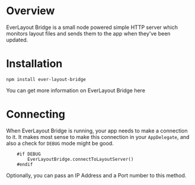 # Overview

EverLayout Bridge is a small node powered simple HTTP server which monitors
layout files and sends them to the app when they've been updated.

# Installation

`npm install ever-layout-bridge`

You can get more information on EverLayout Bridge here

# Connecting

When EverLayout Bridge is running, your app needs to make a connection
to it. It makes most sense to make this connection in your 
`AppDelegate`, and also a check for `DEBUG` mode might be good.

```
	#if DEBUG
	    EverLayoutBridge.connectToLayoutServer()
	#endif
```

Optionally, you can pass an IP Address and a Port number to this 
method.